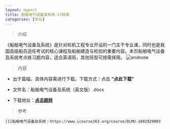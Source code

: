 ```yaml
---
layout: mypost
title: 船舶电气设备及系统-17级英
categories: [学业]
---
```

> 介绍

《船舶电气设备及系统》是针对轮机工程专业开设的一门主干专业课，同时也是我国高级船员适任考试的核心课程及船舶建造与检验的重要内容。本页船舶电气设备及系统考点练习题内容，适合英语班，其他班型可按需择用。
![endnote](https://edu-image.nosdn.127.net/11156BE63A73DAB735667CA58553D803.png?imageView&thumbnail=510y288&quality=100)

>内容 

- 出于篇幅，具体内容需进行下载。下载方式：点击  **“点此下载”**

- 文件名：船舶电气设备及系统（英文版）.docx

- 下载地址：**[点击跳转](https://zhuifengyi.coding.net/p/MESC_doc/d/MESC_doc/git/blob/master/%E8%88%B9%E8%88%B6%E7%94%B5%E6%B0%94%E8%AE%BE%E5%A4%87%E5%8F%8A%E7%B3%BB%E7%BB%9F%EF%BC%88%E8%8B%B1%E6%96%87%E7%89%88%EF%BC%89.docx)**



> 参考

```
[1]船舶电气设备及系统：https://www.icourse163.org/course/DLMU-1002929003
```


